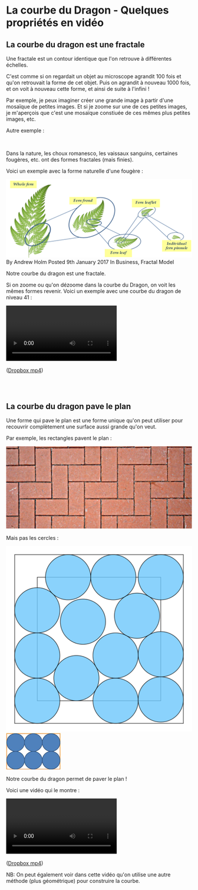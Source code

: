 # La courbe du Dragon - Quelques propriétés en vidéo

## La courbe du dragon est une fractale

Une fractale est un contour identique que l'on retrouve à différentes échelles.

C'est comme si on regardait un objet au microscope agrandit 100 fois et qu'on retrouvait la forme de cet objet. Puis on agrandit à nouveau 1000 fois, et on voit à nouveau cette forme, et ainsi de suite à l'infini !

Par exemple, je peux imaginer créer une grande image à partir d'une mosaïque de petites images. Et si je zoome sur une de ces petites images, je m'aperçois que c'est une mosaïque constiuée de ces mêmes plus petites images, etc.

Autre exemple :

&nbsp;


Dans la nature, les choux romanesco, les vaissaux sanguins, certaines fougères, etc. ont des formes fractales (mais finies).

Voici un exemple avec la forme naturelle d'une fougère :

![Fern6](img/Fern6.png) 
By Andrew Holm  Posted 9th January 2017  In Business, Fractal Model

Notre courbe du dragon est une fractale.

Si on zoome ou qu'on dézoome dans la courbe du Dragon, on voit les mêmes formes revenir. Voici un exemple avec une courbe du dragon de niveau 41 :

<!--https://www.youtube.com/watch?v=J7IKKzzApg8-->

<video controls>
  <source src="https://www.dropbox.com/s/4harhnzpahpch1c/41%20Iteration%20Dragon%20Curve%20Zoom%20Test.mp4?raw=1" type="video/mp4">
Your browser does not support the video tag.
</video>


([Dropbox mp4](https://www.dropbox.com/s/4harhnzpahpch1c/41%20Iteration%20Dragon%20Curve%20Zoom%20Test.mp4?dl=0))

<br><br>

## La courbe du dragon pave le plan

Une forme qui pave le plan est une forme unique qu'on peut utiliser pour recouvrir complètement une surface aussi grande qu'on veut.

Par exemple, les rectangles pavent le plan :

![rectPavage](img/rectPavage.jpg) 

Mais pas les cercles :

![cerclePavage](img/cerclePavage.png) 
![cerclePavage2](img/cerclePavage2.png) 

Notre courbe du dragon permet de paver le plan !

Voici une vidéo qui le montre :

<!-- https://www.youtube.com/watch?v=-sad-hmgZIs -->

<video controls>
  <source src="https://www.dropbox.com/s/59c39oenu9yxrcv/The%20Dragon%20Curve%20%28visual%20construction%3B%20plane%20tiling%29.mp4?raw=1" type="video/mp4">
Your browser does not support the video tag.
</video>




([Dropbox mp4](https://www.dropbox.com/s/59c39oenu9yxrcv/The%20Dragon%20Curve%20%28visual%20construction%3B%20plane%20tiling%29.mp4?dl=0))

NB: On peut également voir dans cette vidéo qu'on utilise une autre méthode (plus géométrique) pour construire la courbe.
